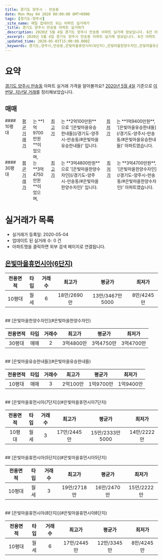 ```yaml
---
title: 경기도 양주시 - 만송동
date: Mon May 04 2020 00:00:00 GMT+0900
tags: [경기도-양주시]
_site_name: 매일 업데이트 되는 아파트 실거래가
_title: 경기도 양주시 만송동 아파트 실거래가
_description: 2020년 5월 4일 경기도 양주시 만송동 아파트 실거래 정보입니다. 6건 아파트 정보가 있습니다.
_excerpt: 2020년 5월 4일 경기도 양주시 만송동 아파트 실거래 정보입니다. 6건 아파트 정보가 있습니다.
_updated_time: 2020-05-03T15:00:00.000Z
_keywords: 경기도,양주시,만송동,은빛마을휴먼시아(6단지),은빛마을한양수자인,은빛마을유승한내들,은빛마을휴먼시아(7단지),은빛마을휴먼시아(5단지),은빛마을휴먼시아(8단지)
---
```





# 요약
<ins>경기도 양주시 만송동</ins> 아파트 실거래 가격을 알아볼까요? <ins>2020년 5월 4일</ins> 기준으로 <ins>이번달, 지난달 거래</ins>를 정리해보았습니다.

## 매매
<div class="container">
<div class="six columns" markdown="1">
#### 10평대
<ins>평균 거래가</ins>는 **1억9700만원**이었으며, <ins>최고가</ins>는 **2억100만원**으로 '[은빛마을유승한내들](/경기도-양주시-만송동/#은빛마을유승한내들)' 입니다. <ins>최저가</ins>는 **1억9400만원**, '[은빛마을유승한내들](/경기도-양주시-만송동/#은빛마을유승한내들)' 아파트였습니다.
</div>
<div class="six columns" markdown="1">
#### 30평대
<ins>평균 거래가</ins>는 **3억4750만원**이었으며, <ins>최고가</ins>는 **3억4800만원**으로 '[은빛마을한양수자인](/경기도-양주시-만송동/#은빛마을한양수자인)' 입니다. <ins>최저가</ins>는 **3억4700만원**, '[은빛마을한양수자인](/경기도-양주시-만송동/#은빛마을한양수자인)' 아파트였습니다.
</div>
</div>



# 실거래가 목록
- 실거래가 등록일: 2020-05-04
- 업데이트 된 실거래 수: 0 건
- 아파트명을 클릭하면 외부 검색 페이지로 연결됩니다.

## [은빛마을휴먼시아(6단지)](#은빛마을휴먼시아6단지)

|전용면적|타입|거래수|최고가|평균가|최저가|
|:---:|:---:|:---:|:---:|:---:|:---:|
|10평대|<span class="deal-type-3">월세</span>|6|18만/2690만|13만/3467만5000|8만/4245만|

<br/>
## [은빛마을한양수자인](#은빛마을한양수자인)

|전용면적|타입|거래수|최고가|평균가|최저가|
|:---:|:---:|:---:|:---:|:---:|:---:|
|30평대|<span class="deal-type-1">매매</span>|2|3억4800만|3억4750만|3억4700만|

<br/>
## [은빛마을유승한내들](#은빛마을유승한내들)

|전용면적|타입|거래수|최고가|평균가|최저가|
|:---:|:---:|:---:|:---:|:---:|:---:|
|10평대|<span class="deal-type-1">매매</span>|3|2억100만|1억9700만|1억9400만|

<br/>
## [은빛마을휴먼시아(7단지)](#은빛마을휴먼시아7단지)

|전용면적|타입|거래수|최고가|평균가|최저가|
|:---:|:---:|:---:|:---:|:---:|:---:|
|10평대|<span class="deal-type-3">월세</span>|3|17만/2445만|15만/2333만5000|14만/2222만|

<br/>
## [은빛마을휴먼시아(5단지)](#은빛마을휴먼시아5단지)

|전용면적|타입|거래수|최고가|평균가|최저가|
|:---:|:---:|:---:|:---:|:---:|:---:|
|10평대|<span class="deal-type-3">월세</span>|3|19만/2718만|16만/2470만|15만/2222만|

<br/>
## [은빛마을휴먼시아(8단지)](#은빛마을휴먼시아8단지)

|전용면적|타입|거래수|최고가|평균가|최저가|
|:---:|:---:|:---:|:---:|:---:|:---:|
|10평대|<span class="deal-type-3">월세</span>|6|17만/2445만|12만/3345만|8만/4245만|

<br/>



